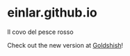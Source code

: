 # einlar.github.io
Il covo del pesce rosso

Check out the new version at [Goldshish](https://goldshish.it/)! 
